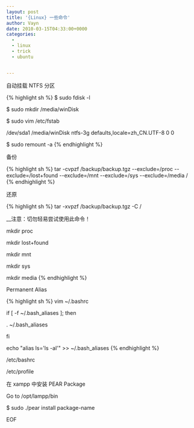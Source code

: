 ```yaml
---
layout: post
title: '{Linux} 一些命令'
author: Vayn
date: 2010-03-15T04:33:00+0000
categories:
  -
  - linux
  - trick
  - ubuntu


---
```

自动挂载 NTFS 分区

{% highlight sh %}
$ sudo fdisk -l

$ sudo mkdir /media/winDisk

$ sudo vim /etc/fstab

/dev/sda1 /media/winDisk ntfs-3g defaults,locale=zh_CN.UTF-8 0 0

$ sudo remount -a
{% endhighlight %}

备份

{% highlight sh %}
tar -cvpzf /backup/backup.tgz --exclude=/proc --exclude=/lost+found --exclude=/mnt --exclude=/sys --exclude=/media /
{% endhighlight %}

还原

{% highlight sh %}
tar -xvpzf /backup/backup.tgz -C /

__注意：切勿轻易尝试使用此命令！

mkdir proc

mkdir lost+found

mkdir mnt

mkdir sys

mkdir media
{% endhighlight %}

Permanent Alias

{% highlight sh %}
vim ~/.bashrc

if [ -f ~/.bash_aliases ]; then

. ~/.bash_aliases

fi

echo "alias ls='ls -al'" >> ~/.bash_aliases
{% endhighlight %}

/etc/bashrc

/etc/profile

在 xampp 中安装 PEAR Package

Go to /opt/lampp/bin

$ sudo ./pear install package-name

EOF